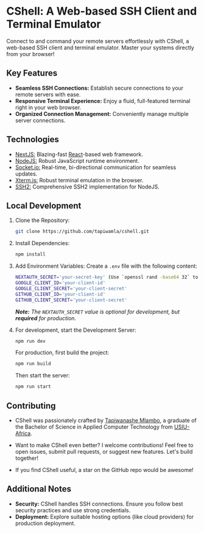 # CShell: A Web-based SSH Client and Terminal Emulator

Connect to and command your remote servers effortlessly with CShell, a web-based SSH client and terminal emulator. Master your systems directly from your browser!

## Key Features

- **Seamless SSH Connections:** Establish secure connections to your remote servers with ease.
- **Responsive Terminal Experience:** Enjoy a fluid, full-featured terminal right in your web browser.
- **Organized Connection Management:** Conveniently manage multiple server connections. 

## Technologies

- [NextJS:](https://nextjs.org)  Blazing-fast [React](https://reactjs.org)-based web framework.
- [NodeJS:](https://nodejs.org) Robust JavaScript runtime environment.
- [Socket.io:](https://socket.io) Real-time, bi-directional communication for seamless updates.
- [Xterm.js:](https://xtermjs.org) Robust terminal emulation in the browser.
- [SSH2:](https://npmjs.com/package/ssh2) Comprehensive SSH2 implementation for NodeJS.

## Local Development

1. Clone the Repository:
   ```bash
   git clone https://github.com/tapiwamla/cshell.git
   ```

2. Install Dependencies:
   ```bash
   npm install
   ```

3. Add Environment Variables:
   Create a `.env` file with the following content:

   ```bash
   NEXTAUTH_SECRET='your-secret-key' (Use `openssl rand -base64 32` to generate a secret key)
   GOOGLE_CLIENT_ID='your-client-id'
   GOOGLE_CLIENT_SECRET='your-client-secret'
   GITHUB_CLIENT_ID='your-client-id'
   GITHUB_CLIENT_SECRET='your-client-secret'
   ```

   _**Note:** The `NEXTAUTH_SECRET` value is optional for development, but **required** for production._

4. For development, start the Development Server:
   ```bash
   npm run dev 
   ```
   
   For production, first build the project:
   ```bash
   npm run build
   ```

   Then start the server:
   ```bash
   npm run start
   ```

## Contributing

- CShell was passionately crafted by [Tapiwanashe Mlambo](https://tapiwamla.me), a graduate of the Bachelor of Science in Applied Computer Technology from [USIU-Africa](https://usiu.ac.ke).

- Want to make CShell even better? I welcome contributions! Feel free to open issues, submit pull requests, or suggest new features. Let's build together!

- If you find CShell useful, a star on the GitHub repo would be awesome!

## Additional Notes

- **Security:** CShell handles SSH connections. Ensure you follow best security practices and use strong credentials.
- **Deployment:** Explore suitable hosting options (like cloud providers) for production deployment.